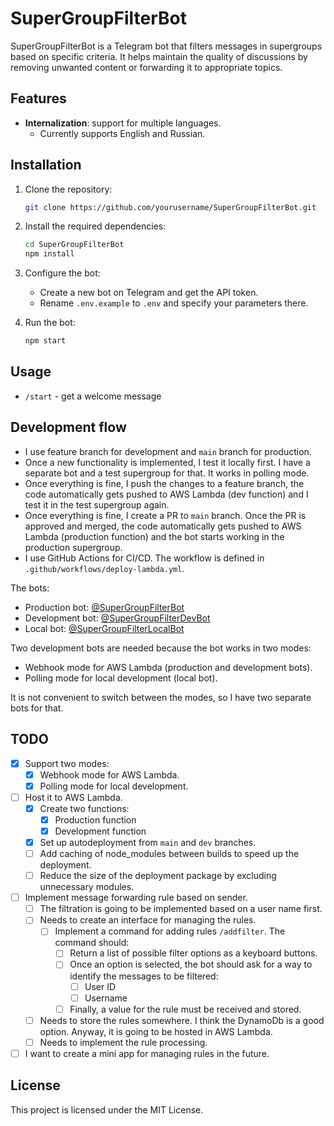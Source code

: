 # SuperGroupFilterBot

SuperGroupFilterBot is a Telegram bot that filters messages in supergroups based on specific criteria. It helps maintain the quality of discussions by removing unwanted content or forwarding it to appropriate topics.

## Features

- **Internalization**: support for multiple languages.
  - Currently supports English and Russian.

## Installation

1. Clone the repository:

   ```bash
   git clone https://github.com/yourusername/SuperGroupFilterBot.git
   ```

2. Install the required dependencies:

   ```bash
   cd SuperGroupFilterBot
   npm install
   ```

3. Configure the bot:

   - Create a new bot on Telegram and get the API token.
   - Rename `.env.example` to `.env` and specify your parameters there.

4. Run the bot:

   ```bash
   npm start
   ```

## Usage

- `/start` - get a welcome message

## Development flow

- I use feature branch for development and `main` branch for production.
- Once a new functionality is implemented, I test it locally first. I have a separate bot and a test supergroup for that. It works in polling mode.
- Once everything is fine, I push the changes to a feature branch, the code automatically gets pushed to AWS Lambda (dev function) and I test it in the test supergroup again.
- Once everything is fine, I create a PR to `main` branch. Once the PR is approved and merged, the code automatically gets pushed to AWS Lambda (production function) and the bot starts working in the production supergroup.
- I use GitHub Actions for CI/CD. The workflow is defined in `.github/workflows/deploy-lambda.yml`.

The bots:
- Production bot: [@SuperGroupFilterBot](https://t.me/SuperGroupFilterBot)
- Development bot: [@SuperGroupFilterDevBot](https://t.me/SuperGroupFilterDevBot)
- Local bot: [@SuperGroupFilterLocalBot](https://t.me/SuperGroupFilterLocalBot)

Two development bots are needed because the bot works in two modes:
- Webhook mode for AWS Lambda (production and development bots).
- Polling mode for local development (local bot).

It is not convenient to switch between the modes, so I have two separate bots for that.

## TODO
- [x] Support two modes:
  - [x] Webhook mode for AWS Lambda.
  - [x] Polling mode for local development.
- [ ] Host it to AWS Lambda.
    - [x] Create two functions:
        - [x] Production function
        - [x] Development function
    - [x] Set up autodeployment from `main` and `dev` branches.
    - [ ] Add caching of node_modules between builds to speed up the deployment.
    - [ ] Reduce the size of the deployment package by excluding unnecessary modules.
- [ ] Implement message forwarding rule based on sender.
    - [ ] The filtration is going to be implemented based on a user name first.
    - [ ] Needs to create an interface for managing the rules.
        - [ ] Implement a command for adding rules `/addfilter`. The command should:
            - [ ] Return a list of possible filter options as a keyboard buttons.
            - [ ] Once an option is selected, the bot should ask for a way to identify the messages to be filtered:
                - [ ] User ID
                - [ ] Username
            - [ ] Finally, a value for the rule must be received and stored.
    - [ ] Needs to store the rules somewhere. I think the DynamoDb is a good option. Anyway, it is going to be hosted in AWS Lambda.
    - [ ] Needs to implement the rule processing.
- [ ] I want to create a mini app for managing rules in the future.

## License

This project is licensed under the MIT License.